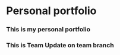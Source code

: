 <h1> Personal portfolio </h1>
<h3>This is my personal portfolio</h3>
<h3>This is Team Update on team branch</h3>

